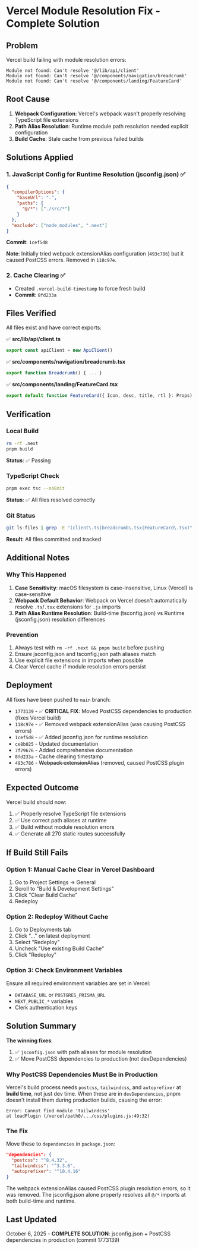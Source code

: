 # Vercel Module Resolution Fix - Complete Solution

## Problem

Vercel build failing with module resolution errors:
```
Module not found: Can't resolve '@/lib/api/client'
Module not found: Can't resolve '@/components/navigation/breadcrumb'
Module not found: Can't resolve '@/components/landing/FeatureCard'
```

## Root Cause

1. **Webpack Configuration**: Vercel's webpack wasn't properly resolving TypeScript file extensions
2. **Path Alias Resolution**: Runtime module path resolution needed explicit configuration
3. **Build Cache**: Stale cache from previous failed builds

## Solutions Applied

### 1. JavaScript Config for Runtime Resolution (jsconfig.json) ✅

```json
{
  "compilerOptions": {
    "baseUrl": ".",
    "paths": {
      "@/*": ["./src/*"]
    }
  },
  "exclude": ["node_modules", ".next"]
}
```

**Commit**: `1cef5d8`

**Note**: Initially tried webpack extensionAlias configuration (`493c786`) but it caused PostCSS errors. Removed in `118c97e`.

### 2. Cache Clearing ✅

- Created `.vercel-build-timestamp` to force fresh build
- **Commit**: `8fd233a`

## Files Verified

All files exist and have correct exports:

✅ **src/lib/api/client.ts**
```typescript
export const apiClient = new ApiClient()
```

✅ **src/components/navigation/breadcrumb.tsx**
```typescript
export function Breadcrumb() { ... }
```

✅ **src/components/landing/FeatureCard.tsx**
```typescript
export default function FeatureCard({ Icon, desc, title, rtl }: Props) { ... }
```

## Verification

### Local Build
```bash
rm -rf .next
pnpm build
```
**Status**: ✅ Passing

### TypeScript Check
```bash
pnpm exec tsc --noEmit
```
**Status**: ✅ All files resolved correctly

### Git Status
```bash
git ls-files | grep -E "(client\.ts|breadcrumb\.tsx|FeatureCard\.tsx)"
```
**Result**: All files committed and tracked

## Additional Notes

### Why This Happened

1. **Case Sensitivity**: macOS filesystem is case-insensitive, Linux (Vercel) is case-sensitive
2. **Webpack Default Behavior**: Webpack on Vercel doesn't automatically resolve `.ts`/`.tsx` extensions for `.js` imports
3. **Path Alias Runtime Resolution**: Build-time (tsconfig.json) vs Runtime (jsconfig.json) resolution differences

### Prevention

1. Always test with `rm -rf .next && pnpm build` before pushing
2. Ensure jsconfig.json and tsconfig.json path aliases match
3. Use explicit file extensions in imports when possible
4. Clear Vercel cache if module resolution errors persist

## Deployment

All fixes have been pushed to `main` branch:
- `1773139` - ✅ **CRITICAL FIX**: Moved PostCSS dependencies to production (fixes Vercel build)
- `118c97e` - ✅ Removed webpack extensionAlias (was causing PostCSS errors)
- `1cef5d8` - ✅ Added jsconfig.json for runtime resolution
- `ce8b025` - Updated documentation
- `7f29676` - Added comprehensive documentation
- `8fd233a` - Cache clearing timestamp
- `493c786` - ~~Webpack extensionAlias~~ (removed, caused PostCSS plugin errors)

## Expected Outcome

Vercel build should now:
1. ✅ Properly resolve TypeScript file extensions
2. ✅ Use correct path aliases at runtime
3. ✅ Build without module resolution errors
4. ✅ Generate all 270 static routes successfully

## If Build Still Fails

### Option 1: Manual Cache Clear in Vercel Dashboard
1. Go to Project Settings → General
2. Scroll to "Build & Development Settings"
3. Click "Clear Build Cache"
4. Redeploy

### Option 2: Redeploy Without Cache
1. Go to Deployments tab
2. Click "..." on latest deployment
3. Select "Redeploy"
4. Uncheck "Use existing Build Cache"
5. Click "Redeploy"

### Option 3: Check Environment Variables
Ensure all required environment variables are set in Vercel:
- `DATABASE_URL` or `POSTGRES_PRISMA_URL`
- `NEXT_PUBLIC_*` variables
- Clerk authentication keys

## Solution Summary

**The winning fixes**:
1. ✅ `jsconfig.json` with path aliases for module resolution
2. ✅ Move PostCSS dependencies to production (not devDependencies)

### Why PostCSS Dependencies Must Be in Production

Vercel's build process needs `postcss`, `tailwindcss`, and `autoprefixer` at **build time**, not just dev time. When these are in `devDependencies`, pnpm doesn't install them during production builds, causing the error:

```
Error: Cannot find module 'tailwindcss'
at loadPlugin (/vercel/path0/.../css/plugins.js:49:32)
```

### The Fix

Move these to `dependencies` in `package.json`:
```json
"dependencies": {
  "postcss": "^8.4.32",
  "tailwindcss": "^3.3.6",
  "autoprefixer": "^10.4.16"
}
```

The webpack extensionAlias caused PostCSS plugin resolution errors, so it was removed. The jsconfig.json alone properly resolves all `@/*` imports at both build-time and runtime.

## Last Updated

October 6, 2025 - **COMPLETE SOLUTION**: jsconfig.json + PostCSS dependencies in production (commit 1773139)
